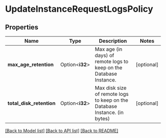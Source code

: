# UpdateInstanceRequestLogsPolicy

## Properties

Name | Type | Description | Notes
------------ | ------------- | ------------- | -------------
**max_age_retention** | Option<**i32**> | Max age (in days) of remote logs to keep on the Database Instance. | [optional]
**total_disk_retention** | Option<**i32**> | Max disk size of remote logs to keep on the Database Instance. (in bytes) | [optional]

[[Back to Model list]](../README.md#documentation-for-models) [[Back to API list]](../README.md#documentation-for-api-endpoints) [[Back to README]](../README.md)



